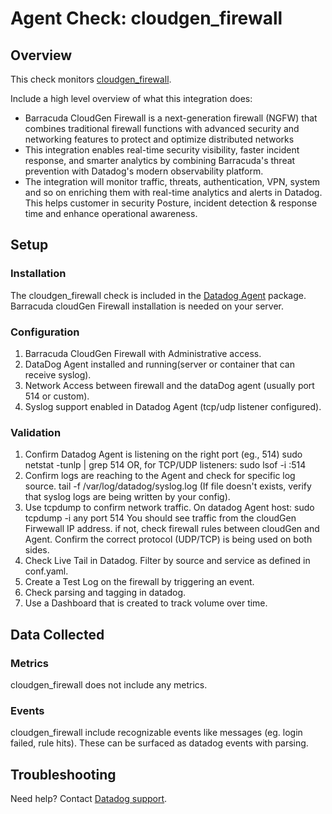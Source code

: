# Agent Check: cloudgen_firewall

## Overview

This check monitors [cloudgen_firewall][1].

Include a high level overview of what this integration does:
- Barracuda CloudGen Firewall is a next-generation firewall (NGFW) that combines traditional firewall functions with advanced security and networking features to protect and optimize distributed networks
- This integration enables real-time security visibility, faster incident response, and smarter analytics by combining Barracuda's threat prevention with Datadog's modern observability platform.
- The integration will monitor traffic, threats, authentication, VPN, system and so on enriching them with real-time analytics and alerts in Datadog. This helps customer in security Posture, incident detection & response time and enhance operational awareness. 

## Setup

### Installation

The cloudgen_firewall check is included in the [Datadog Agent][2] package.
Barracuda cloudGen Firewall installation is needed on your server.

### Configuration

1. Barracuda CloudGen Firewall with Administrative access.
2. DataDog Agent installed and running(server or container that can receive syslog).
3. Network Access between firewall and the dataDog agent (usually port 514 or custom).
4. Syslog support enabled in Datadog Agent (tcp/udp listener configured).

### Validation

1. Confirm Datadog Agent is listening on the right port (eg., 514)
    sudo netstat -tunlp | grep 514
OR, for TCP/UDP listeners:
    sudo lsof -i :514
2. Confirm logs are reaching to the Agent and check for specific log source.
    tail -f /var/log/datadog/syslog.log
(If file doesn't exists, verify that syslog logs are being written by your config).
3. Use tcpdump to confirm network traffic. On datadog Agent host:
    sudo tcpdump -i any port 514
You should see traffic from the cloudGen Firwewall IP address. if not, check firewall rules between cloudGen and Agent. Confirm the correct protocol (UDP/TCP) is being used on both sides.
4. Check Live Tail in Datadog. Filter by source and service as defined in conf.yaml.
5. Create a Test Log on the firewall by triggering an event.
6. Check parsing and tagging in datadog.
7. Use a Dashboard that is created to track volume over time.

## Data Collected

### Metrics

cloudgen_firewall does not include any metrics.

### Events

cloudgen_firewall include recognizable events like messages (eg. login failed, rule hits). These can be surfaced as datadog events with parsing.

## Troubleshooting

Need help? Contact [Datadog support][3].

[1]: https://www.barracuda.com/products/network-protection/cloudgen-firewall
[2]: https://app.datadoghq.com/account/settings/agent/latest
[3]: https://docs.datadoghq.com/help/



